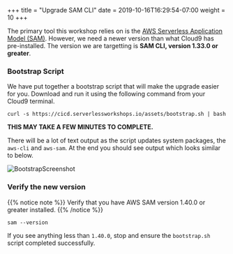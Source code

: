 +++
title = "Upgrade SAM CLI"
date = 2019-10-16T16:29:54-07:00
weight = 10
+++

The primary tool this workshop relies on is the [AWS Serverless Application Model (SAM)](https://docs.aws.amazon.com/serverless-application-model/latest/developerguide/what-is-sam.html). However, we
need a newer version than what Cloud9 has pre-installed. The version we are targetting is **SAM CLI,
version 1.33.0 or greater**.

### Bootstrap Script

We have put together a bootstrap script that will make the upgrade easier for you. Download and run
it using the following command from your Cloud9 terminal.

```
curl -s https://cicd.serverlessworkshops.io/assets/bootstrap.sh | bash
```

**THIS MAY TAKE A FEW MINUTES TO COMPLETE.**

There will be a lot of text output as the script updates system packages, the `aws-cli` and
`aws-sam`. At the end you should see output which looks similar to below.

![BootstrapScreenshot](/images/screenshot-bootstrap.png)

### Verify the new version

{{% notice note %}}
Verify that you have AWS SAM version 1.40.0 or greater installed.
{{% /notice %}}

```terminal
sam --version
```

If you see anything less than `1.40.0`, stop and ensure the `bootstrap.sh` script completed successfully.
